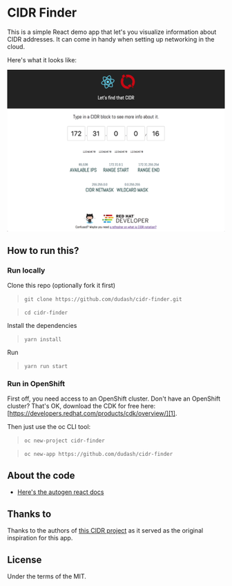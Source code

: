 # CIDR Finder
This is a simple React demo app that let's you visualize information about CIDR addresses. It can come in handy when setting up networking in the cloud.

Here's what it looks like:

![Screenshot](./.screens/cidrfinder.png)

## How to run this?

### Run locally
Clone this repo (optionally fork it first)
> `git clone https://github.com/dudash/cidr-finder.git`

> `cd cidr-finder`

Install the dependencies
> `yarn install`

Run
> `yarn run start`


### Run in OpenShift
First off, you need access to an OpenShift cluster.  Don't have an OpenShift cluster?  That's OK, download the CDK for free here: [https://developers.redhat.com/products/cdk/overview/][1].

Then just use the oc CLI tool:
 > `oc new-project cidr-finder `

 > `oc new-app https://github.com/dudash/cidr-finder`

## About the code
* [Here's the autogen react docs](./README-REACT.md)

## Thanks to
Thanks to the authors of [this CIDR project][2] as it served as the original inspiration for this app.

## License
Under the terms of the MIT.


[1]: https://developers.redhat.com/products/cdk/overview/
[2]: https://github.com/yuvadm/cidr.xyz